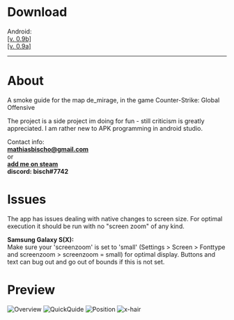 # Download
Android:  
[[v. 0.9b]](https://github.com/bischmlb/Smokes-de_mirage/releases/download/0.9b/app-release-unsigned.apk)   
[[v. 0.9a]](https://github.com/bischmlb/CSGO_Smokes/releases/download/0.9a/app-release.apk)  
___________________________________________________________________________________________________________________________________

# About
A smoke guide for the map de_mirage, in the game Counter-Strike: Global Offensive

The project is  a side project im doing for fun - still criticism is greatly appreciated. I am rather new to APK programming in android studio.  

Contact info:   
**mathiasbischo@gmail.com**  
or  
[**add me on steam**](https://steamcommunity.com/profiles/76561197984821742/)  
**discord: bisch#7742**

# Issues
The app has issues dealing with native changes to screen size. For optimal execution it should be run with no "screen zoom" of any kind.  
  
**Samsung Galaxy S(X):**  
Make sure your 'screenzoom' is set to 'small' (Settings > Screen > Fonttype and screenzoom > screenzoom = small) for optimal display. Buttons and text can bug out and go out of bounds if this is not set.

# Preview

![Overview](Screenshot_1543873471.png)
![QuickQuide](Screenshot_1543841469.png)
![Position](Screenshot_1543840250.png)
![x-hair](Screenshot_1543840255.png)




